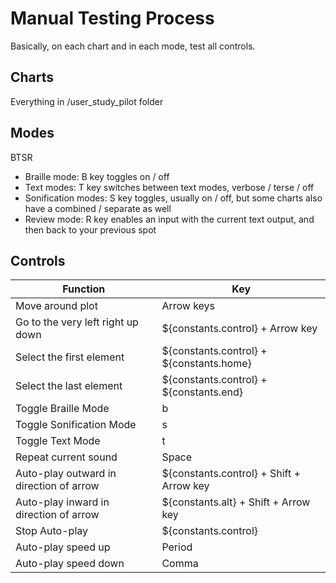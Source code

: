 # Manual Testing Process

Basically, on each chart and in each mode, test all controls.

## Charts

Everything in /user_study_pilot folder

## Modes

BTSR

- Braille mode: B key toggles on / off
- Text modes: T key switches between text modes, verbose / terse / off
- Sonification modes: S key toggles, usually on / off, but some charts also have a combined / separate as well
- Review mode: R key enables an input with the current text output, and then back to your previous spot

## Controls

| Function                                | Key                                      |
| --------------------------------------- | ---------------------------------------- |
| Move around plot                        | Arrow keys                               |
| Go to the very left right up down       | ${constants.control} + Arrow key         |
| Select the first element                | ${constants.control} + ${constants.home} |
| Select the last element                 | ${constants.control} + ${constants.end}  |
| Toggle Braille Mode                     | b                                        |
| Toggle Sonification Mode                | s                                        |
| Toggle Text Mode                        | t                                        |
| Repeat current sound                    | Space                                    |
| Auto-play outward in direction of arrow | ${constants.control} + Shift + Arrow key |
| Auto-play inward in direction of arrow  | ${constants.alt} + Shift + Arrow key     |
| Stop Auto-play                          | ${constants.control}                     |
| Auto-play speed up                      | Period                                   |
| Auto-play speed down                    | Comma                                    |
